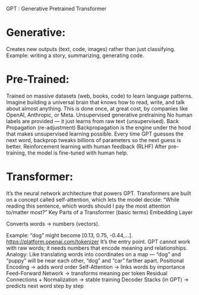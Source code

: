 GPT : Generative Pretrained Transformer

# Generative:
   Creates new outputs (text, code, images) rather than just classifying.
   Example: writing a story, summarizing, generating code.

# Pre-Trained:
  Trained on massive datasets (web, books, code) to learn language patterns.
  Imagine building a universal brain that knows how to read, write, and talk about almost anything. This is done once, at great cost, by companies like OpenAI, Anthropic, or Meta.
  Unsupervised generative pretraining
  No human labels are provided — it just learns from raw text (unsupervised).
  Back Propagation (re-adjustment)
  Backpropagation is the engine under the hood that makes unsupervised learning possible. Every time GPT guesses the next word, backprop tweaks billions of parameters so the next guess is better.
  Reinforcement learning with human feedback (RLHF)
  After pre-training, the model is fine-tuned with human help.

# Transformer:
  It’s the neural network architecture that powers GPT.
  Transformers are built on a concept called self-attention, which lets the model decide:
  “While reading this sentence, which words should I pay the most attention to/matter most?”
  Key Parts of a Transformer (basic terms)
  Embedding Layer

Converts words → numbers (vectors).


Example: “dog” might become [0.13, 0.75, -0.44,…].
https://platform.openai.com/tokenizer 
It’s the entry point. GPT cannot work with raw words; it needs numbers that encode meaning and relationships.
Analogy:
Like translating words into coordinates on a map — “dog” and “puppy” will be near each other, “dog” and “car” farther apart.
 Positional Encoding → adds word order
 Self-Attention → links words by importance
 Feed-Forward Network → transforms meaning per token
 Residual Connections + Normalization → stable training
 Decoder Stacks (in GPT) → predicts next word step by step


